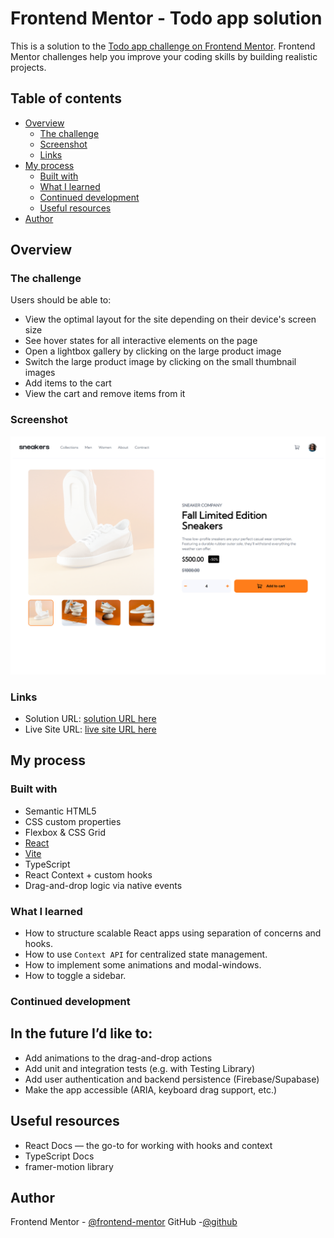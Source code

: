 # Frontend Mentor - Todo app solution

This is a solution to the [Todo app challenge on Frontend Mentor](https://www.frontendmentor.io/challenges/ecommerce-product-page-UPsZ9MJp6). Frontend Mentor challenges help you improve your coding skills by building realistic projects.

## Table of contents

- [Overview](#overview)
  - [The challenge](#the-challenge)
  - [Screenshot](#screenshot)
  - [Links](#links)
- [My process](#my-process)
  - [Built with](#built-with)
  - [What I learned](#what-i-learned)
  - [Continued development](#continued-development)
  - [Useful resources](#useful-resources)
- [Author](#author)

## Overview

### The challenge

Users should be able to:

- View the optimal layout for the site depending on their device's screen size
- See hover states for all interactive elements on the page
- Open a lightbox gallery by clicking on the large product image
- Switch the large product image by clicking on the small thumbnail images
- Add items to the cart
- View the cart and remove items from it

### Screenshot

![](./screenshot.png)

### Links

- Solution URL: [solution URL here]()
- Live Site URL: [live site URL here](https://sneakers-product-page-react-f8xec0vx0-andrei-pavlovs-projects.vercel.app/)

## My process

### Built with

- Semantic HTML5
- CSS custom properties
- Flexbox & CSS Grid
- [React](https://reactjs.org/)
- [Vite](https://vitejs.dev/)
- TypeScript
- React Context + custom hooks
- Drag-and-drop logic via native events

### What I learned

- How to structure scalable React apps using separation of concerns and hooks.
- How to use `Context API` for centralized state management.
- How to implement some animations and modal-windows.
- How to toggle a sidebar.

### Continued development

## In the future I’d like to:

- Add animations to the drag-and-drop actions
- Add unit and integration tests (e.g. with Testing Library)
- Add user authentication and backend persistence (Firebase/Supabase)
- Make the app accessible (ARIA, keyboard drag support, etc.)

## Useful resources

- React Docs — the go-to for working with hooks and context
- TypeScript Docs
- framer-motion library

## Author

Frontend Mentor - [@frontend-mentor](https://www.frontendmentor.io/profile/PavAndrei)
GitHub -[@github](https://github.com/PavAndrei)

